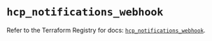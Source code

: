 # `hcp_notifications_webhook`

Refer to the Terraform Registry for docs: [`hcp_notifications_webhook`](https://registry.terraform.io/providers/hashicorp/hcp/0.85.0/docs/resources/notifications_webhook).
